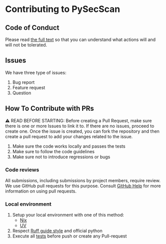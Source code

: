 # Contributing to PySecScan

## Code of Conduct

Please read [the full text](https://github.com/FabrizioCafolla/py-secscan/blob/main/CODE_OF_CONDUCT.md) so that you can understand what actions will and will not be tolerated.

## Issues

We have three type of issues:

1. Bug report
2. Feature request
3. Question

## How To Contribute with PRs

⚠️ READ BEFORE STARTING: Before creating a Pull Request, make sure there is one or more Issues to link it to. If there are no issues, proceed to create one. Once the issue is created, you can fork the repository and then create a pull request to add your changes related to the issue.

1. Make sure the code works locally and passes the tests
2. Make sure to follow the code guidelines
3. Make sure not to introduce regressions or bugs

### Code reviews

All submissions, including submissions by project members, require review. We use GitHub pull requests for this purpose. Consult [GitHub Help](https://docs.github.com/en/pull-requests/collaborating-with-pull-requests/proposing-changes-to-your-work-with-pull-requests/about-pull-requests) for more information on using pull requests.

### Local environment

1. Setup your local environment with one of this method:
   - [Nix](/README.md#setup-with-nix-environment)
   - [UV](/README.md#setup-in-local-environment)
2. Respect [Ruff guide style](https://docs.astral.sh/ruff/formatter/) and official python
3. Execute all [tests](/README.md#tests) before push or create any Pull-request
